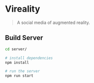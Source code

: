 # Vireality

> A social media of augmented reality.

## Build Server
```bash
cd server/

# install dependencies
npm install

# run the server
npm run start
```
